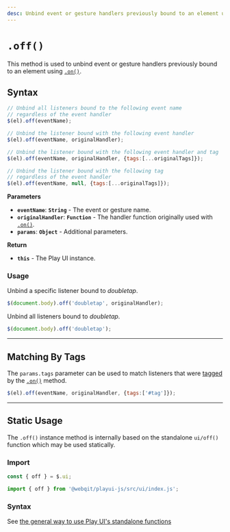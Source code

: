 ```yaml
---
desc: Unbind event or gesture handlers previously bound to an element using on().
---
```

# `.off()`

This method is used to unbind event or gesture handlers previously bound to an element using [`.on()`](../on).

## Syntax

```js
// Unbind all listeners bound to the following event name
// regardless of the event handler
$(el).off(eventName);

// Unbind the listener bound with the following event handler  
$(el).off(eventName, originalHandler);

// Unbind the listener bound with the following event handler and tag 
$(el).off(eventName, originalHandler, {tags:[...originalTags]});

// Unbind the listener bound with the following tag 
// regardless of the event handler
$(el).off(eventName, null, {tags:[...originalTags]});
```

**Parameters**

+ **`eventName`**: **`String`** - The event or gesture name.
+ **`originalHandler`**: **`Function`** - The handler function originally used with [`.on()`](../on).
+ **`params`**: **`Object`** - Additional parameters.

**Return**

+ **`this`** - The Play UI instance.

### Usage

Unbind a specific listener bound to *doubletap*.

```js
$(document.body).off('doubletap', originalHandler);
```

Unbind all listeners bound to *doubletap*.

```js
$(document.body).off('doubletap');
```

------

## Matching By Tags

The `params.tags` parameter can be used to match listeners that were [tagged](../on#tagging-a-listener) by the [`.on()`](../on) method.

```js
$(el).off(eventName, originalHandler, {tags:['#tag']});
```

------

## Static Usage

The `.off()` instance method is internally based on the standalone `ui/off()` function which may be used statically.

### Import

```js
const { off } = $.ui;
```
```js
import { off } from '@webqit/playui-js/src/ui/index.js';
```

### Syntax

See [the general way to use Play UI's standalone functions](../../../overview#use-as-descrete-utilities)
